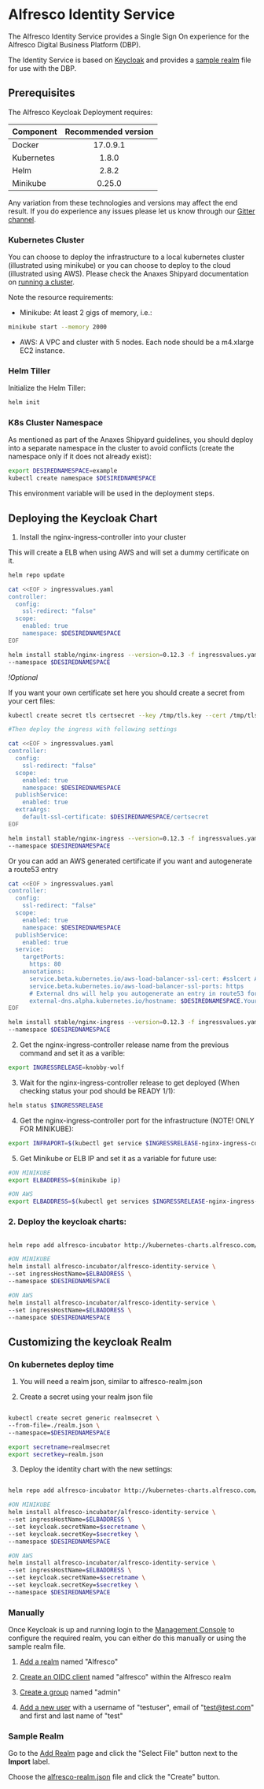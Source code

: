 # Alfresco Identity Service

The Alfresco Identity Service provides a Single Sign On experience for the Alfresco Digital Business Platform (DBP).

The Identity Service is based on [Keycloak](http://www.keycloak.org) and provides a [sample realm](./alfresco-realm.json) file for use with the DBP.

## Prerequisites

The Alfresco Keycloak Deployment requires:

| Component        | Recommended version |
| ------------- |:-------------:|
| Docker     | 17.0.9.1 |
| Kubernetes | 1.8.0    |
| Helm       | 2.8.2    |
| Minikube   | 0.25.0   |

Any variation from these technologies and versions may affect the end result. If you do experience any issues please let us know through our [Gitter channel](https://gitter.im/Alfresco/platform-services?utm_source=share-link&utm_medium=link&utm_campaign=share-link).

### Kubernetes Cluster

You can choose to deploy the infrastructure to a local kubernetes cluster (illustrated using minikube) or you can choose to deploy to the cloud (illustrated using AWS).
Please check the Anaxes Shipyard documentation on [running a cluster](https://github.com/Alfresco/alfresco-anaxes-shipyard/blob/master/SECRETS.md).

Note the resource requirements:
* Minikube: At least 2 gigs of memory, i.e.:
```bash
minikube start --memory 2000
```
* AWS: A VPC and cluster with 5 nodes. Each node should be a m4.xlarge EC2 instance.

### Helm Tiller

Initialize the Helm Tiller:
```bash
helm init
```

### K8s Cluster Namespace

As mentioned as part of the Anaxes Shipyard guidelines, you should deploy into a separate namespace in the cluster to avoid conflicts (create the namespace only if it does not already exist):
```bash
export DESIREDNAMESPACE=example
kubectl create namespace $DESIREDNAMESPACE
```

This environment variable will be used in the deployment steps.

## Deploying the Keycloak Chart

1. Install the nginx-ingress-controller into your cluster


This will create a ELB when using AWS and will set a dummy certificate on it.

```bash
helm repo update

cat <<EOF > ingressvalues.yaml
controller:
  config:
    ssl-redirect: "false"
  scope:
    enabled: true
    namespace: $DESIREDNAMESPACE
EOF

helm install stable/nginx-ingress --version=0.12.3 -f ingressvalues.yaml \
--namespace $DESIREDNAMESPACE
```

*!Optional*

If you want your own certificate set here you should create a secret from your cert files:

```bash
kubectl create secret tls certsecret --key /tmp/tls.key --cert /tmp/tls.crt --namespace $DESIREDNAMESPACE

#Then deploy the ingress with following settings

cat <<EOF > ingressvalues.yaml
controller:
  config:
    ssl-redirect: "false"
  scope:
    enabled: true
    namespace: $DESIREDNAMESPACE
  publishService:
    enabled: true
  extraArgs:
    default-ssl-certificate: $DESIREDNAMESPACE/certsecret
EOF

helm install stable/nginx-ingress --version=0.12.3 -f ingressvalues.yaml \
--namespace $DESIREDNAMESPACE
```

Or you can add an AWS generated certificate if you want and autogenerate a route53 entry

```bash
cat <<EOF > ingressvalues.yaml
controller:
  config:
    ssl-redirect: "false"
  scope:
    enabled: true
    namespace: $DESIREDNAMESPACE
  publishService:
    enabled: true
  service:
    targetPorts:
      https: 80
    annotations:
      service.beta.kubernetes.io/aws-load-balancer-ssl-cert: #sslcert ARN -> https://github.com/kubernetes/kubernetes/blob/master/pkg/cloudprovider/providers/aws/aws.go
      service.beta.kubernetes.io/aws-load-balancer-ssl-ports: https
      # External dns will help you autogenerate an entry in route53 for your cluster. More info here -> https://github.com/kubernetes-incubator/external-dns
      external-dns.alpha.kubernetes.io/hostname: $DESIREDNAMESPACE.YourDNSZone
EOF

helm install stable/nginx-ingress --version=0.12.3 -f ingressvalues.yaml \
--namespace $DESIREDNAMESPACE

```

2. Get the nginx-ingress-controller release name from the previous command and set it as a varible:

```bash
export INGRESSRELEASE=knobby-wolf
```

3. Wait for the nginx-ingress-controller release to get deployed (When checking status your pod should be READY 1/1):

```bash
helm status $INGRESSRELEASE
```

4. Get the nginx-ingress-controller port for the infrastructure (NOTE! ONLY FOR MINIKUBE):

```bash
export INFRAPORT=$(kubectl get service $INGRESSRELEASE-nginx-ingress-controller --namespace $DESIREDNAMESPACE -o jsonpath={.spec.ports[0].nodePort})
```

5. Get Minikube or ELB IP and set it as a variable for future use:

```bash
#ON MINIKUBE
export ELBADDRESS=$(minikube ip)

#ON AWS
export ELBADDRESS=$(kubectl get services $INGRESSRELEASE-nginx-ingress-controller --namespace=$DESIREDNAMESPACE -o jsonpath={.status.loadBalancer.ingress[0].hostname})
```

### 2. Deploy the keycloak charts:
```bash

helm repo add alfresco-incubator http://kubernetes-charts.alfresco.com/incubator

#ON MINIKUBE
helm install alfresco-incubator/alfresco-identity-service \
--set ingressHostName=$ELBADDRESS \
--namespace $DESIREDNAMESPACE

#ON AWS
helm install alfresco-incubator/alfresco-identity-service \
--set ingressHostName=$ELBADDRESS \
--namespace $DESIREDNAMESPACE
```

## Customizing the keycloak Realm

### On kubernetes deploy time

1. You will need a realm json, similar to alfresco-realm.json

2. Create a secret using your realm json file

```bash

kubectl create secret generic realmsecret \
--from-file=./realm.json \
--namespace=$DESIREDNAMESPACE

export secretname=realmsecret
export secretkey=realm.json
```

3. Deploy the identity chart with the new settings:

```bash

helm repo add alfresco-incubator http://kubernetes-charts.alfresco.com/incubator

#ON MINIKUBE
helm install alfresco-incubator/alfresco-identity-service \
--set ingressHostName=$ELBADDRESS \
--set keycloak.secretName=$secretname \
--set keycloak.secretKey=$secretkey \
--namespace $DESIREDNAMESPACE

#ON AWS
helm install alfresco-incubator/alfresco-identity-service \
--set ingressHostName=$ELBADDRESS \
--set keycloak.secretName=$secretname \
--set keycloak.secretKey=$secretkey \
--namespace $DESIREDNAMESPACE
```

### Manually

Once Keycloak is up and running login to the [Management Console](http://www.keycloak.org/docs/3.4/server_admin/index.html#admin-console) to configure the required realm, you can either do this manually or using the sample realm file.

1. [Add a realm](http://www.keycloak.org/docs/3.4/server_admin/index.html#_create-realm) named "Alfresco"

2. [Create an OIDC client](http://www.keycloak.org/docs/3.4/server_admin/index.html#oidc-clients) named "alfresco" within the Alfresco realm

3. [Create a group](http://www.keycloak.org/docs/3.4/server_admin/index.html#groups) named "admin"

4. [Add a new user](http://www.keycloak.org/docs/3.4/server_admin/index.html#_create-new-user) with a username of "testuser", email of "test@test.com" and first and last name of "test"

### Sample Realm

Go to the [Add Realm](http://www.keycloak.org/docs/3.4/server_admin/index.html#_create-realm) page and click the "Select File" button next to the **Import** label.

Choose the [alfresco-realm.json](./alfresco-realm.json) file and click the "Create" button.
